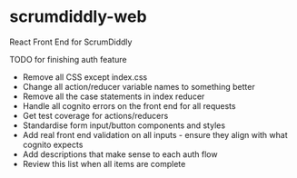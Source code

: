 # scrumdiddly-web
React Front End for ScrumDiddly

TODO for finishing auth feature
* Remove all CSS except index.css
* Change all action/reducer variable names to something better
* Remove all the case statements in index reducer
* Handle all cognito errors on the front end for all requests
* Get test coverage for actions/reducers
* Standardise form input/button components and styles
* Add real front end validation on all inputs - ensure they align with what cognito expects
* Add descriptions that make sense to each auth flow
* Review this list when all items are complete
